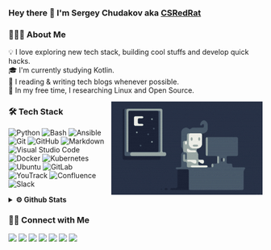 ### Hey there 👋 I'm Sergey Chudakov aka [CSRedRat](https://github.com/CSRedRat)

### 👨🏻‍💻 About Me

💡 I love exploring new tech stack, building cool stuffs and develop quick hacks.\
🎓 I'm currently studying Kotlin.\
📰 I reading & writing tech blogs whenever possible.\
🐧 In my free time, I researching Linux and Open Source.

<img alt="Night Coding" src="https://raw.githubusercontent.com/CSRedRat/CSRedRat/master//Night-Coding.gif" align="right"/>

### 🛠 Tech Stack

![Python](https://img.shields.io/badge/-Python-05122A?style=flat&logo=python)
![Bash](https://img.shields.io/badge/-Bash-05122A?style=flat&logo=linux)
![Ansible](https://img.shields.io/badge/-Ansible-05122A?style=flat&logo=ansible)
![Git](https://img.shields.io/badge/-Git-05122A?style=flat&logo=git)
![GitHub](https://img.shields.io/badge/-GitHub-05122A?style=flat&logo=github)
![Markdown](https://img.shields.io/badge/-Markdown-05122A?style=flat&logo=markdown)
![Visual Studio Code](https://img.shields.io/badge/-Visual%20Studio%20Code-05122A?style=flat&logo=visual-studio-code&logoColor=007ACC)
![Docker](https://img.shields.io/badge/-Docker-05122A?style=flat&logo=docker)
![Kubernetes](https://img.shields.io/badge/-Kubernetes-05122A?style=flat&logo=kubernetes)
![Ubuntu](https://img.shields.io/badge/-Ubuntu-05122A?style=flat&logo=ubuntu)
![GitLab](https://img.shields.io/badge/-GitLab-05122A?style=flat&logo=gitlab)
![YouTrack](https://img.shields.io/badge/-YouTrack-05122A?style=flat&logo=youtrack)
![Confluence](https://img.shields.io/badge/-Confluence-05122A?style=flat&logo=confluence)
![Slack](https://img.shields.io/badge/-Slack-05122A?style=flat&logo=slack)

<details>	
  <summary><b>⚙️ Github Stats</b></summary>
<img height="180em" src="https://github-readme-stats-eight-theta.vercel.app/api?username=CSRedRat&show_icons=true&theme=dracula&include_all_commits=true&count_private=true" />
</details>

### 🤝🏻 Connect with Me

<a href="mailto:csredrat@gmail.com"><img src="https://img.shields.io/badge/-csredrat@gmail.com-D14836?style=flat&logo=Gmail&logoColor=white"/></a>
<a href="https://t.me/CSRedRat"><img src="https://img.shields.io/badge/-@csredrat-0088cc?style=flat&logo=Telegram&logoColor=white"/></a>
<a href="https://linkedin.com/in/chudakov"><img src="https://img.shields.io/badge/-Sergey%20Chudakov-0077B5?style=flat&logo=Linkedin&logoColor=white"/></a>
<a href="https://twitter.com/CSRedRat"><img src="https://img.shields.io/badge/-@CSRedRat-00acee?style=flat&logo=Twitter&logoColor=white"/></a>
<a href="https://vk.com/csredrat"><img src="https://img.shields.io/badge/-@csredrat-4c75a3?style=flat&logo=VK&logoColor=white"/></a>
<a href="https://instagram.com/csredrat"><img src="https://img.shields.io/badge/-@csredrat-E4405F?style=flat&logo=Instagram&logoColor=white"/></a>
<a href="https://www.csredrat.gq"><img src="https://img.shields.io/badge/-csredrat.gq-3423A6?style=flat&logo=Google-Chrome&logoColor=white"/></a>
